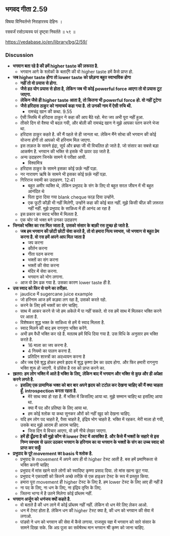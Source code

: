 ## भगवद गीता 2.59

विषया विनिवर्तन्ते निराहारस्य देहिनः ।

रसवर्जं रसोऽप्यस्य परं दृष्ट्वा निवर्तते ॥ ५९ ॥

https://vedabase.io/en/library/bg/2/59/

### Discussion

* **भगवान बता रहे है की हमें higher taste की ज़रूरत है.**
    * भगवान आगे के श्लोकों के बताएँगे की वो higher taste हमें कैसे प्राप्त हो.
* **जब higher taste होगा तो lower taste को छोड़ना बहुत स्वाभाविक होगा**
    * **नहीं तो वो प्रयास से होगा.**
    * **जैसे हठ योग प्रयास से होता है, लेकिन जब भी कोई powerful force आएगा तो वो प्रयास टूट जाएगा.**
    * **लेकिन जैसे ही higher taste आता है, तो कितना भी powerful force हो. वो नहीं टूटेगा**
    * **जैसे हरिदास ठाकुर को नामाचर्य कहा गया है. तो उनकी नाम में ऐसी रुचि थी.**
        * रामचंद्र खान की कथा. 9.55
    * ऐसी स्तिथि में हरिदास ठाकुर ने कहा की आप बैठे रहो. मेरा जप अभी पूरा नहीं हुआ.
    * तीसरे दिन वो वैश्या भी बदल गयी, और बोली की रामचंद्र खान ने मुझे आपका पतन करने भेजा था.
    * हरिदास ठाकुर कहते है. की मैं पहले से ही जानता था. लेकिन मैंने सोचा की भगवान की कोई योजना होगी तो आपको भी हरिनाम मिल जाएगा.
    * इस ताक़त के सामने इंद्रा, सूर्य और ब्रम्हा जी भी विचलित हो जाते है. जो संसार का सबसे बड़ा आकर्षण है. भगवान की भक्ति से इसके भी ऊपर उठ जाते है.
    * अन्य उदाहरण जिनके सामने ये परीक्षा आयी.
        * विश्वामित्र
    * हरिदास ठाकुर के सामने इसका कोई फ़र्क़ नहीं पड़ा.
    * नर नारायण ऋषि के सामने भी इसका कोई फ़र्क़ नहीं पड़ा.
    * गिरिराज स्वामी का उदाहरण. 12:41
        * बहुत अमीर व्यक्ति थे, लेकिन प्रभुपाद के संग के लिए वो बहुत सरल जीवन में भी बहुत आनंदित थे 
        * पिता द्वारा दिया गया blank cheque फाड़ दिया उन्होंने.
        * एक फूटी कौड़ी भी नहीं मिलेगी, उन्होंने कहा की कोई बात नहीं. मुझे किसी चीज़ की ज़रूरत नहीं नहीं.
        मुझे प्रभुपाद के सान्निध्य में ही आनंद आ रहा है 
    * इस प्रकार का स्वाद भक्ति में मिलता है.
    * एक चोर जो भक्त बने उनका उदाहरण 
* **जिनको भक्ति का रस मिल जाता है, उसको संसार के बाक़ी रस तुच्छ  हो जाते है.**
    * **जब हम भगवान की छोटी छोटी सेवा करते है, तो वो हमारा नित्य स्वभाव, जो भगवान से बहुत प्रेम करना है. वो रस हमें अपने आप मिल जाता है**
        * जप करना 
        * कीर्तन करना 
        * गीता पठन करना
        * भक्तों का संग करना
        * भक्तों की सेवा करना 
        * मंदिर में सेवा करना.
        * भगवान को भोग लगाना.  
    * आज वो प्रेम ढक गया है. उसका कारण lower taste ही है.
* **उस स्वाद को फिर से पाने का तरीक़ा.**
    * jaudice में sugercane juice example 
    * जो हरिनाम आज हमें कड़वा लग रहा है, उसको करते रहो. 
    * करने के लिए हमें भक्तों का संग चाहिए.
    * साथ में आकर करने से जो हम अकेले में पा नहीं सकते. वो रस हमें साथ में मिलकर भक्ति करने पर आता है.
    * विशेषकर शुद्ध भक्त के सान्निध्य से हमें ये स्वाद मिलता है.
    * स्वाद मिलने की बाद हम रागनुगा भक्ति करेंगे.
    * अभी हम वैधी भक्ति कर रहे है. मतलब हमें विधि दिया गया है. उस विधि के अनुसार हम भक्ति करते है.
        * 16 माला का जप करना है.
        * 4 नियमो का पालन करना है.
        * प्रतिदिन शास्त्रों का अदध्ययन  करना है 
    * और जब ऐसे शुद्ध होकर हमारे हृदय में शुद्ध कृष्णा प्रेम का उदय होगा. और फिर हमारी रागनुगा भक्ति शुरू हो जाएगी. ये प्रॉसेस है रस को प्राप्त करने का.
* **ख़तरा: हम लोग भक्ति में आते है भक्ति के लिए, लेकिन बाद में भगवान और भक्ति से कुछ और ही अपेक्षा करने लगते है.**
    * **इसलिए एक प्रामाणिक भक्त को बार बार अपने हृदय को टटोल कर देखना चाहिए की मैं क्या चाहता हूँ. introspection करता रहता है.**
        * मेरे साथ क्या हो रहा है. मैं भक्ति में किसलिए आया था. मुझे सम्मान चाहिए था इसलिए आया था.
        * क्या मैं पद और प्रतिष्ठा के लिए आया था.
        * हम कोई श्लोक या कथा सुनकर औरों को नहीं खुद को देखना चाहिए.  
    * यदि हम लोग पद चाहते है, पैसा चाहते है, इंद्रिय भोग चाहते है. भक्ति में रहकर. मेरी माला हो गयी, उसके बाद मुझे आराम ही आराम चाहिए.
        * जिस दिन ये विचार आएगा, वो हमें नीचे लेखर जाएगा.
    * **हमें ही ढूँढना है की मुझे कौन से lower टेस्ट में आसक्ति है. 
        और कैसे मैं भक्तों के सहारे से इस निम्न स्वभाव से ऊपर उठकर भगवान के 
        हरिनाम का या भगवान के भक्तों के संग का उच्च स्वाद को प्राप्त कर सकूँ**
* **प्रभुपाद के पूरे movement का basis ये श्लोक है.**
    * प्रभुपाद के movement में अपने आप ही वो higher टेस्ट आती है. बस हमें प्रमाणिकता से भक्ति करनी चाहिए 
    * प्रभुपाद में मांस खाने वाले लोगों को स्वादिष्ट कृष्णा प्रसाद दिया. तो मांस खाना छूट  गया.
    * प्रभुपाद ने एकादशी को कितने अच्छे तरीक़े से एक हाइअर टेस्ट के रूप में प्रस्तुत किया.
    * हमारा पूरा movement ही higher टेस्ट के लिए है. हम  lower टेस्ट के लिए आए ही नहीं है  
    * ना पद के लिए, ना धन के लिए, ना इंद्रिय तृप्ति के लिए.
    * जितना भाग्य में है उतने मिलेगा कोई प्रॉब्लम नहीं.
* **भगवान अर्जुन को धनंजय क्यों कहते है.**
    *  वो बताते है की धन लाने में कोई प्रॉब्लम नहीं नहीं. लेकिन वो धन मेरे लिए लेकर आओ.
    * धन में टेस्ट होता है. लेकिन धन की higher  टेस्ट क्या है, की धन  को भगवान की सेवा में लगाओ.
    * पांडवो ने धन को भगवान की सेवा में कैसे लगाया. राजसूय यज्ञ में भगवान को सारे संसार के सामने दिखा सके. 
       कि अग्र पूजा का सर्वश्रेस्थ मान भगवान श्री कृष्ण को जाना चाहिए.
        
    
    

